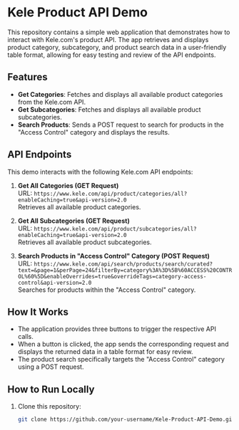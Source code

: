 # Kele Product API Demo

This repository contains a simple web application that demonstrates how to interact with Kele.com's product API. The app retrieves and displays product category, subcategory, and product search data in a user-friendly table format, allowing for easy testing and review of the API endpoints.

## Features

- **Get Categories**: Fetches and displays all available product categories from the Kele.com API.
- **Get Subcategories**: Fetches and displays all available product subcategories.
- **Search Products**: Sends a POST request to search for products in the "Access Control" category and displays the results.

## API Endpoints

This demo interacts with the following Kele.com API endpoints:

1. **Get All Categories (GET Request)**  
   URL: `https://www.kele.com/api/product/categories/all?enableCaching=true&api-version=2.0`  
   Retrieves all available product categories.

2. **Get All Subcategories (GET Request)**  
   URL: `https://www.kele.com/api/product/subcategories/all?enableCaching=true&api-version=2.0`  
   Retrieves all available product subcategories.

3. **Search Products in "Access Control" Category (POST Request)**  
   URL: `https://www.kele.com/api/search/products/search/curated?text=&page=1&perPage=24&filterBy=category%3A%3D%5B%60ACCESS%20CONTROL%60%5D&enableOverrides=true&overrideTags=category-access-control&api-version=2.0`  
   Searches for products within the "Access Control" category.

## How It Works

- The application provides three buttons to trigger the respective API calls.
- When a button is clicked, the app sends the corresponding request and displays the returned data in a table format for easy review.
- The product search specifically targets the "Access Control" category using a POST request.

## How to Run Locally

1. Clone this repository:
   ```bash
   git clone https://github.com/your-username/Kele-Product-API-Demo.git
